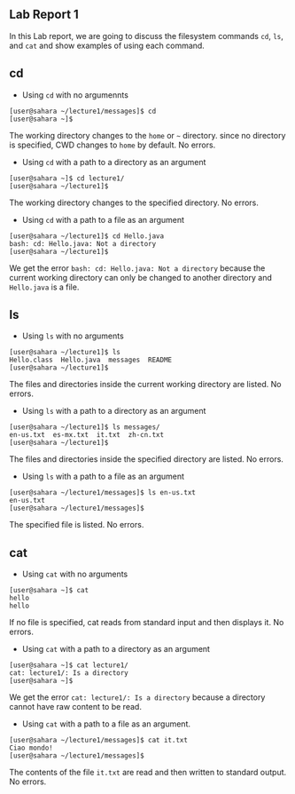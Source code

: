 ## Lab Report 1

In this Lab report, we are going to discuss the filesystem commands `cd`, `ls`, and `cat` and show examples of using each command.

## cd

- Using `cd` with no argumennts

```
[user@sahara ~/lecture1/messages]$ cd
[user@sahara ~]$ 
```

The working directory changes to the `home` or `~` directory. since no directory is specified, CWD changes to `home` by default. 
No errors.

- Using `cd` with a path to a directory as an argument

```
[user@sahara ~]$ cd lecture1/
[user@sahara ~/lecture1]$
```

The working directory changes to the specified directory.
No errors.

- Using `cd` with a path to a file as an argument

```
[user@sahara ~/lecture1]$ cd Hello.java
bash: cd: Hello.java: Not a directory
[user@sahara ~/lecture1]$ 
```

We get the error `bash: cd: Hello.java: Not a directory` because the current working directory can only be changed to another directory and `Hello.java` is a file.

## ls

- Using `ls` with no arguments

```
[user@sahara ~/lecture1]$ ls
Hello.class  Hello.java  messages  README
[user@sahara ~/lecture1]$ 
```

The files and directories inside the current working directory are listed.
No errors.

- Using `ls` with a path to a directory as an argument

```
[user@sahara ~/lecture1]$ ls messages/
en-us.txt  es-mx.txt  it.txt  zh-cn.txt
[user@sahara ~/lecture1]$ 
```

The files and directories inside the specified directory are listed.
No errors.

- Using `ls` with a path to a file as an argument

```
[user@sahara ~/lecture1/messages]$ ls en-us.txt
en-us.txt
[user@sahara ~/lecture1/messages]$ 
```

The specified file is listed. 
No errors.

## cat

- Using `cat` with no arguments

```
[user@sahara ~]$ cat
hello
hello
```

If no file is specified, cat reads from standard input and then displays it.
No errors.

- Using `cat` with a path to a directory as an argument

```
[user@sahara ~]$ cat lecture1/
cat: lecture1/: Is a directory
[user@sahara ~]$ 
```

We get the error `cat: lecture1/: Is a directory` because a directory cannot have raw content to be read.

- Using `cat` with a path to a file as an argument.

```
[user@sahara ~/lecture1/messages]$ cat it.txt
Ciao mondo!
[user@sahara ~/lecture1/messages]$
```

The contents of the file `it.txt` are read and then written to standard output.
No errors.





   


